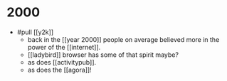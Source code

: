 # 2000

- #pull [[y2k]]
  - back in the [[year 2000]] people on average believed more in the power of the [[internet]].
  - [[ladybird]] browser has some of that spirit maybe?
  - as does [[activitypub]].
  - as does the [[agora]]!
